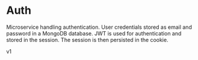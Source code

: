 # Auth

Microservice handling authentication. User credentials stored as email and password in a MongoDB database. JWT is used for authentication and stored in the session. The session is then persisted in the cookie.

v1
